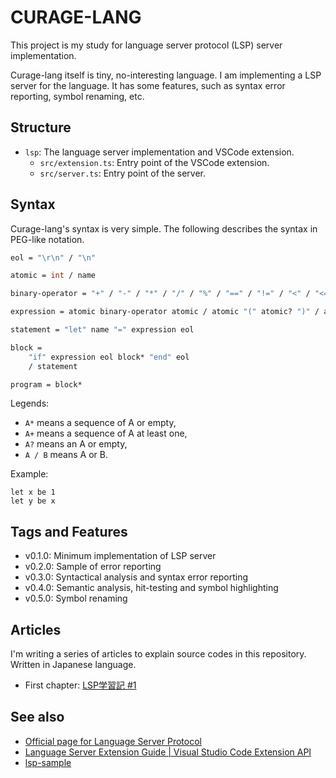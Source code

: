 # CURAGE-LANG

This project is my study for language server protocol (LSP) server implementation.

Curage-lang itself is tiny, no-interesting language. I am implementing a LSP server for the language. It has some features, such as syntax error reporting, symbol renaming, etc.

## Structure

- `lsp`: The language server implementation and VSCode extension.
    - `src/extension.ts`: Entry point of the VSCode extension.
    - `src/server.ts`: Entry point of the server.

## Syntax

Curage-lang's syntax is very simple. The following describes the syntax in PEG-like notation.

```fsharp
eol = "\r\n" / "\n"

atomic = int / name

binary-operator = "+" / "-" / "*" / "/" / "%" / "==" / "!=" / "<" / "<=" / ">" / ">="

expression = atomic binary-operator atomic / atomic "(" atomic? ")" / atomic

statement = "let" name "=" expression eol

block =
    "if" expression eol block* "end" eol
    / statement

program = block*
```

Legends:

- `A*` means a sequence of A or empty,
- `A+` means a sequence of A at least one,
- `A?` means an A or empty,
- `A / B` means A or B.

Example:

```curage
let x be 1
let y be x
```

## Tags and Features

- v0.1.0: Minimum implementation of LSP server
- v0.2.0: Sample of error reporting
- v0.3.0: Syntactical analysis and syntax error reporting
- v0.4.0: Semantic analysis, hit-testing and symbol highlighting
- v0.5.0: Symbol renaming

## Articles

I'm writing a series of articles to explain source codes in this repository. Written in Japanese language.

- First chapter: [LSP学習記 #1](https://qiita.com/vain0x/items/d050fe7c8b342ed2004e)

## See also

- [Official page for Language Server Protocol](https://microsoft.github.io/language-server-protocol/)
- [Language Server Extension Guide | Visual Studio Code Extension API](https://code.visualstudio.com/api/language-extensions/language-server-extension-guide)
- [lsp-sample](https://github.com/Microsoft/vscode-extension-samples/tree/515a928615aaab84ae7f66a38e4346db84464fcb/lsp-sample)
